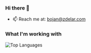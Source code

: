 ### Hi there 👋

- 📫 Reach me at: bojan@zdelar.com

### What I'm working with
![Top Languages](https://github-readme-stats.vercel.app/api/top-langs/?username=bojanzdelar&theme=nord&layout=compact&hide=jupyter%20notebook)
